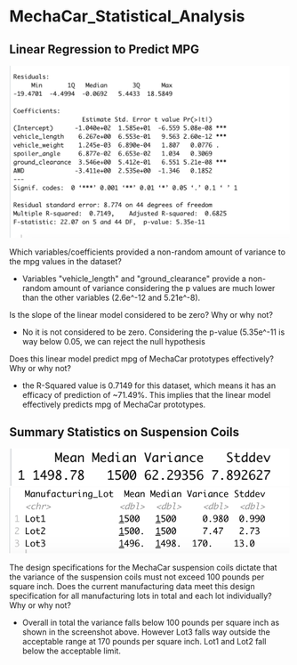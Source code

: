 # MechaCar_Statistical_Analysis

## Linear Regression to Predict MPG
![image_name](Deliverable1_screenshot.png)

Which variables/coefficients provided a non-random amount of variance to the mpg values in the dataset?
- Variables "vehicle_length" and "ground_clearance" provide a non-random amount of variance considering the p values are much lower than the other variables (2.6e^-12 and 5.21e^-8). 

Is the slope of the linear model considered to be zero? Why or why not?
- No it is not considered to be zero. Considering the p-value (5.35e^-11 is way below 0.05, we can reject the null hypothesis 

Does this linear model predict mpg of MechaCar prototypes effectively? Why or why not?
- the R-Squared value is 0.7149 for this dataset, which means it has an efficacy of prediction of ~71.49%. This implies that the linear model effectively predicts mpg of MechaCar prototypes. 

## Summary Statistics on Suspension Coils
![image_name](total_summary.png)
![image_name](lot_summary.png)

The design specifications for the MechaCar suspension coils dictate that the variance of the suspension coils must not exceed 100 pounds per square inch. Does the current manufacturing data meet this design specification for all manufacturing lots in total and each lot individually? Why or why not?
- Overall in total the variance falls below 100 pounds per square inch as shown in the screenshot above. However Lot3 falls way outside the acceptable range at 170 pounds per square inch. Lot1 and Lot2 fall below the acceptable limit. 




